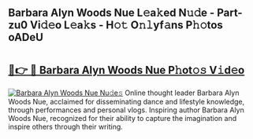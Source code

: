 ## Barbara Alyn Woods Nue L𝚎a𝚔ed N𝚞𝚍e - Part-zu0 Vi𝚍𝚎o L𝚎a𝚔s - H𝚘𝚝 O𝚗𝚕yf𝚊ns P𝚑𝚘tos oADeU

# <h2><a href="http://kf1tljz.oniu.top/?m=Barbara+Alyn+Woods+Nue">🔗👉 🔴 Barbara Alyn Woods Nue P𝚑ot𝚘𝚜 V𝚒d𝚎o</a></h2>

[![Barbara Alyn Woods Nue Nu𝚍e𝚜](https://i.imgur.com/0qMVB7G.gif)](http://kf1tljz.oniu.top/?m=Barbara+Alyn+Woods+Nue)
Online thought leader Barbara Alyn Woods Nue, acclaimed for disseminating dance and lifestyle knowledge, through performances and personal vlogs. Inspiring author Barbara Alyn Woods Nue, recognized for their ability to capture the imagination and inspire others through their writing.  
